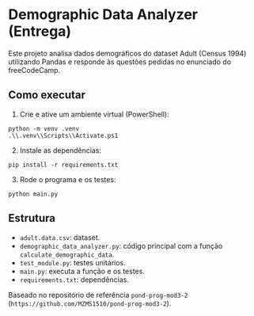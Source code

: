 # Demographic Data Analyzer (Entrega)

Este projeto analisa dados demográficos do dataset Adult (Census 1994) utilizando Pandas e responde às questões pedidas no enunciado do freeCodeCamp.

## Como executar

1. Crie e ative um ambiente virtual (PowerShell):

```
python -m venv .venv
.\\.venv\\Scripts\\Activate.ps1
```

2. Instale as dependências:

```
pip install -r requirements.txt
```

3. Rode o programa e os testes:

```
python main.py
```

## Estrutura
- `adult.data.csv`: dataset.
- `demographic_data_analyzer.py`: código principal com a função `calculate_demographic_data`.
- `test_module.py`: testes unitários.
- `main.py`: executa a função e os testes.
- `requirements.txt`: dependências.

Baseado no repositório de referência `pond-prog-mod3-2` (`https://github.com/MZMS1510/pond-prog-mod3-2`).

